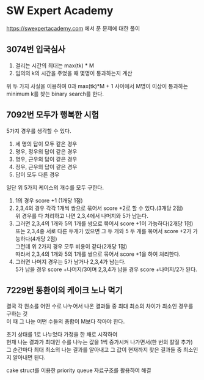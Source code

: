 # SW Expert Academy
https://swexpertacademy.com 에서 푼 문제에 대한 풀이

## 3074번 입국심사
1. 걸리는 시간의 최대는 max(tk) * M  
2. 임의의 k의 시간을 주었을 때 몇명이 통과하는지 계산  

위 두 가지 사실을 이용하여 0과 max(tk)*M + 1 사이에서 
M명이 이상이 통과하는 minimum k를 찾는 binary search를 한다.  

## 7092번 모두가 행복한 시험
5가지 경우를 생각할 수 있다.
1. 세 명의 답이 모두 같은 경우
2. 명우, 정우의 답이 같은 경우
3. 명우, 근우의 답이 같은 경우
4. 정우, 근우의 답이 같은 경우
5. 답이 모두 다른 경우

일단 위 5가지 케이스의 개수를 모두 구한다.  
1) 1의 경우 score +1 (1개당 1점)
2) 2,3,4의 경우 각각 1개씩 쌍으로 묶어서 score +2로 할 수 있다.(3개당 2점)  
위 경우를 다 처리하고 나면 2,3,4에서 나머지와 5가 남는다. 
3) 그러면 2,3,4의 1개와 5의 1개를 쌍으로 묶어서 score +1이 가능하다(2개당 1점)  
또는 2,3,4중 서로 다른 두개가 있으면 그 두 개와 5 두 개를 묶어서 score +2가 가능하다(4개당 2점)  
그런데 위 2가지 경우 모두 비용이 같다(2개당 1점)  
따라서 2,3,4의 1개와 5의 1개를 쌍으로 묶어서 score +1을 하여 처리한다.  
4) 그러면 나머지 경우는 5가 남거나 2,3,4가 남는다.  
5가 남을 경우 score +나머지/3이며
2,3,4가 남을 경우 score +나머지/2가 된다.  

## 7229번 동환이의 케이크 노나 먹기
결국 각 원소를 어떤 수로 나누어서 나온 결과들 중 최대 최소의 차이가 최소인 경우를 구하는 것  
이 때 그 나눈 어떤 수들의 총합이 M보다 작아야 한다.  

초기 상태를 1로 나누었다 가정을 한 채로 시작하여  
현재 나눈 결과가 최대인 수를 나누는 값을 1씩 증가시켜 나가면서(한 번의 칼질 추가)  
그 순간마다 최대 최소의 나눈 결과를 알아내고 그 값이 현재까지 찾은 결과들 중 최소인지 알아내면 된다.

cake struct를 이용한 priority queue 자료구조를 활용하여 해결
